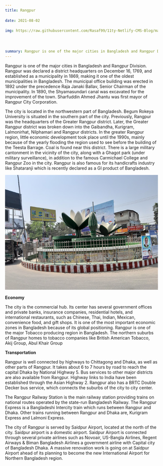 ```yaml
---
title: Rangpur 

date: 2021-08-02

img: https://raw.githubusercontent.com/Rasaf99/11ty-Netlify-CMS-Blog/main/img/rangpur-1.png



summary: Rangpur is one of the major cities in Bangladesh and Rangpur Division. Rangpur was declared a district headquarters on December 16, 1769, and established as a municipality in 1869, making it one of the oldest municipalities in Bangladesh. The municipal office building was erected in 1892 under the precedence Raja Janaki Ballav, Senior Chairman of the municipality. In 1890, the Shyamasundari canal was excavated for the improvement of the town. Sharfuddin Ahmed Jhantu was first mayor of Rangpur City Corporation.
---
```


Rangpur is one of the major cities in Bangladesh and Rangpur Division. Rangpur was declared a district headquarters on December 16, 1769, and established as a municipality in 1869, making it one of the oldest municipalities in Bangladesh. The municipal office building was erected in 1892 under the precedence Raja Janaki Ballav, Senior Chairman of the municipality. In 1890, the Shyamasundari canal was excavated for the improvement of the town. Sharfuddin Ahmed Jhantu was first mayor of Rangpur City Corporation.

The city is located in the northwestern part of Bangladesh. Begum Rokeya University is situated in the southern part of the city. Previously, Rangpur was the headquarters of the Greater Rangpur district. Later, the Greater Rangpur district was broken down into the Gaibandha, Kurigram, Lalmonirhat, Nilphamari and Rangpur districts. In the greater Rangpur region, little economic development took place until the 1990s, mainly because of the yearly flooding the region used to see before the building of the Teesta Barrage. Coal is found near this district. There is a large military cantonment in the vicinity of the city, along with a Ghagot park (under military surveillance), in addition to the famous Carmichael College and Rangpur Zoo in the city. Rangpur is also famous for its handicrafts industry like Shataranji which is recently declared as a GI product of Bangladesh.



<p class="-post-img-wrapper-lg"><img class="-post-img-md" src="https://raw.githubusercontent.com/Rasaf99/11ty-Netlify-CMS-Blog/main/img/rangpur-2.png" alt="rangpur"></p>


**Economy**

The city is the commercial hub. Its center has several government offices and private banks, insurance companies, residential hotels, and international restaurants, such as Chinese, Thai, Indian, Mexican, convenience food, and gift shops. It is one of the most important economic zones in Bangladesh because of its global positioning. Rangpur is one of the major Tobacco producing region in Bangladesh. The northern suburbs of Rangpur homes to tobacco companies like British American Tobacco, Akij Group, Abul Khair Group


**Transportation**

Rangpur is well connected by highways to Chittagong and Dhaka, as well as other parts of Rangpur. It takes about 6 to 7 hours by road to reach the capital Dhaka by National Highway 5. Bus services to other major districts are also available from Rangpur. Highway links to India have been established through the Asian Highway 2. Rangpur also has a BRTC Double Decker bus service, which connects the suburbs of the city to city center.


The Rangpur Railway Station is the main railway station providing trains on national routes operated by the state-run Bangladesh Railway. The Rangpur Express is a Bangladeshi Intercity train which runs between Rangpur and Dhaka. Other trains running between Rangpur and Dhaka are, Kurigram Express and Lalmoni Express.

The city of Rangpur is served by Saidpur Airport, located at the north of the city. Saidpur airport is a domestic airport. Saidpur Airport is connected through several private airlines such as Novoair, US-Bangla Airlines, Regent Airways & Biman Bangladesh Airlines a government airline with Capital city of Bangladesh Dhaka. A massive renovation work is going on at Saidpur Airport ahead of its planning to become the new International Airport for Northern Bangladesh region.
